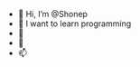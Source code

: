 - 👋 Hi, I’m @Shonep
- 👀 I want to learn programming
- 🌱
- 💞️ 
- 📫 

<!---
Shonep/Shonep is a ✨ special ✨ repository because its `README.md` (this file) appears on your GitHub profile.
You can click the Preview link to take a look at your changes.
--->
